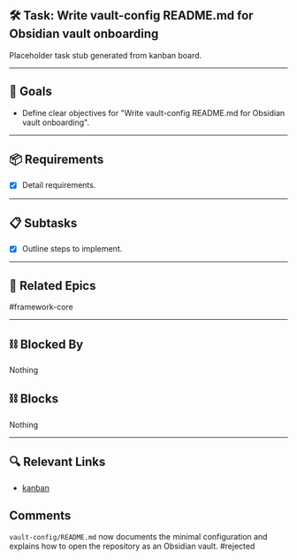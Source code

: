 ## 🛠️ Task: Write vault-config README.md for Obsidian vault onboarding

Placeholder task stub generated from kanban board.

---

## 🎯 Goals

- Define clear objectives for "Write vault-config README.md for Obsidian vault onboarding".

---

## 📦 Requirements

- [x] Detail requirements.

---

## 📋 Subtasks

- [x] Outline steps to implement.

---

## 🔗 Related Epics

#framework-core

---

## ⛓️ Blocked By

Nothing

## ⛓️ Blocks

Nothing

---

## 🔍 Relevant Links

- [kanban](../boards/kanban.md)

## Comments

`vault-config/README.md` now documents the minimal configuration and explains
how to open the repository as an Obsidian vault.
#rejected
